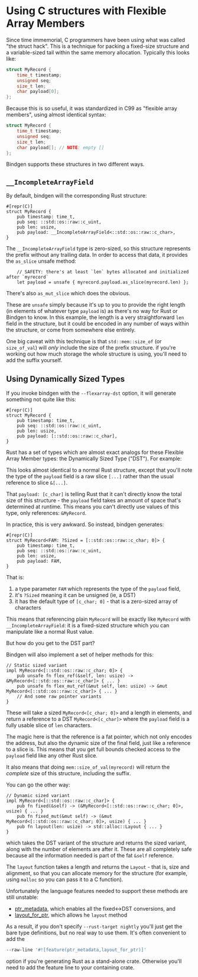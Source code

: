 # Using C structures with Flexible Array Members

Since time immemorial, C programmers have been using what was called "the struct
hack". This is a technique for packing a fixed-size structure and a
variable-sized tail within the same memory allocation. Typically this looks
like:

```c
struct MyRecord {
    time_t timestamp;
    unsigned seq;
    size_t len;
    char payload[0];
};
```

Because this is so useful, it was standardized in C99 as "flexible array
members", using almost identical syntax:
```c
struct MyRecord {
    time_t timestamp;
    unsigned seq;
    size_t len;
    char payload[]; // NOTE: empty []
};
```

Bindgen supports these structures in two different ways.

## `__IncompleteArrayField`

By default, bindgen will the corresponding Rust structure:
```rust,ignore
#[repr(C)]
struct MyRecord {
    pub timestamp: time_t,
    pub seq: ::std::os::raw::c_uint,
    pub len: usize,
    pub payload: __IncompleteArrayField<::std::os::raw::c_char>,
}
```

The `__IncompleteArrayField` type is zero-sized, so this structure represents
the prefix without any trailing data. In order to access that data, it provides
the `as_slice` unsafe method:
```rust,ignore
    // SAFETY: there's at least `len` bytes allocated and initialized after `myrecord`
    let payload = unsafe { myrecord.payload.as_slice(myrecord.len) };
```
There's also `as_mut_slice` which does the obvious.

These are `unsafe` simply because it's up to you to provide the right length (in
elements of whatever type `payload` is) as there's no way for Rust or Bindgen to
know. In this example, the length is a very straightforward `len` field in the
structure, but it could be encoded in any number of ways within the structure,
or come from somewhere else entirely.

One big caveat with this technique is that `std::mem::size_of` (or
`size_of_val`) will *only* include the size of the prefix structure. if you're
working out how much storage the whole structure is using, you'll need to add
the suffix yourself.

## Using Dynamically Sized Types

If you invoke bindgen with the `--flexarray-dst` option, it will generate
something not quite like this:

```rust,ignore
#[repr(C)]
struct MyRecord {
    pub timestamp: time_t,
    pub seq: ::std::os::raw::c_uint,
    pub len: usize,
    pub payload: [::std::os::raw::c_char],
}
```
Rust has a set of types which are almost exact analogs for these Flexible Array
Member types: the Dynamically Sized Type ("DST"). For example:

This looks almost identical to a normal Rust structure, except that you'll note
the type of the `payload` field is a raw slice `[...]` rather than the usual
reference to slice `&[...]`.

That `payload: [c_char]` is telling Rust that it can't directly know the total
size of this structure - the `payload` field takes an amount of space that's
determined at runtime. This means you can't directly use values of this type,
only references: `&MyRecord`.

In practice, this is very awkward. So instead, bindgen generates:
```rust,ignore
#[repr(C)]
struct MyRecord<FAM: ?Sized = [::std::os::raw::c_char; 0]> {
    pub timestamp: time_t,
    pub seq: ::std::os::raw::c_uint,
    pub len: usize,
    pub payload: FAM,
}
```

That is:
1. a type parameter `FAM` which represents the type of the `payload` field,
2. it's `?Sized` meaning it can be unsigned (ie, a DST)
3. it has the default type of `[c_char; 0]` - that is a zero-sized array of characters

This means that referencing plain `MyRecord` will be exactly like `MyRecord`
with `__IncompleteArrayField`: it is a fixed-sized structure which you can
manipulate like a normal Rust value.

But how do you get to the DST part?

Bindgen will also implement a set of helper methods for this:

```rust,ignore
// Static sized variant
impl MyRecord<[::std::os::raw::c_char; 0]> {
    pub unsafe fn flex_ref(&self, len: usize) -> &MyRecord<[::std::os::raw::c_char]> { ... }
    pub unsafe fn flex_mut_ref(&mut self, len: usize) -> &mut MyRecord<[::std::os::raw::c_char]> { ... }
    // And some raw pointer variants
}
```
These will take a sized `MyRecord<[c_char; 0]>` and a length in elements, and
return a reference to a DST `MyRecord<[c_char]>` where the `payload` field is a
fully usable slice of `len` characters.

The magic here is that the reference is a fat pointer, which not only encodes
the address, but also the dynamic size of the final field, just like a reference
to a slice is. This means that you get full bounds checked access to the
`payload` field like any other Rust slice.

It also means that doing `mem::size_of_val(myrecord)` will return the *complete*
size of this structure, including the suffix.

You can go the other way:
```rust,ignore
// Dynamic sized variant
impl MyRecord<[::std::os::raw::c_char]> {
    pub fn fixed(&self) -> (&MyRecord<[::std::os::raw::c_char; 0]>, usize) { ... }
    pub fn fixed_mut(&mut self) -> (&mut MyRecord<[::std::os::raw::c_char; 0]>, usize) { ... }
    pub fn layout(len: usize) -> std::alloc::Layout { ... }
}
```
which takes the DST variant of the structure and returns the sized variant,
along with the number of elements are after it. These are all completely safe
because all the information needed is part of the fat `&self` reference.

The `layout` function takes a length and returns the `Layout` - that is, size
and alignment, so that you can allocate memory for the structure (for example,
using `malloc` so you can pass it to a C function).

Unfortunately the language features needed to support these methods are still unstable:
- [ptr_metadata](https://doc.rust-lang.org/beta/unstable-book/library-features/ptr-metadata.html),
  which enables all the fixed<->DST conversions, and
- [layout_for_ptr](https://doc.rust-lang.org/beta/unstable-book/library-features/layout-for-ptr.html),
  which allows he `layout` method

As a result, if you don't specify `--rust-target nightly` you'll just get the
bare type definitions, but no real way to use them. It's often convenient to add
the
```bash
--raw-line '#![feature(ptr_metadata,layout_for_ptr)]'
```
option if you're generating Rust as a stand-alone crate. Otherwise you'll need
to add the feature line to your containing crate.
